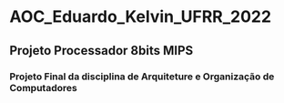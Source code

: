 # AOC_Eduardo_Kelvin_UFRR_2022

## Projeto Processador 8bits MIPS

### Projeto Final da disciplina de Arquiteture e Organização de Computadores
